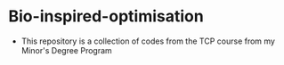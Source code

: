 # Bio-inspired-optimisation

- This repository is a collection of codes from the TCP course from my Minor's Degree Program
